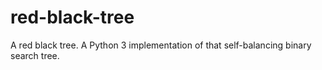 # red-black-tree
A red black tree. A Python 3 implementation of that self-balancing binary search tree.
